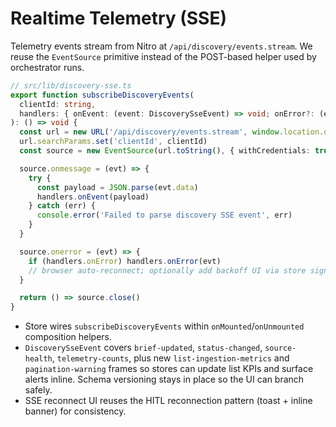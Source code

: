 # Realtime Telemetry (SSE)
Telemetry events stream from Nitro at `/api/discovery/events.stream`. We reuse the `EventSource` primitive instead of the POST-based helper used by orchestrator runs.

```ts
// src/lib/discovery-sse.ts
export function subscribeDiscoveryEvents(
  clientId: string,
  handlers: { onEvent: (event: DiscoverySseEvent) => void; onError?: (err: Event) => void },
): () => void {
  const url = new URL('/api/discovery/events.stream', window.location.origin)
  url.searchParams.set('clientId', clientId)
  const source = new EventSource(url.toString(), { withCredentials: true })

  source.onmessage = (evt) => {
    try {
      const payload = JSON.parse(evt.data)
      handlers.onEvent(payload)
    } catch (err) {
      console.error('Failed to parse discovery SSE event', err)
    }
  }

  source.onerror = (evt) => {
    if (handlers.onError) handlers.onError(evt)
    // browser auto-reconnect; optionally add backoff UI via store signal
  }

  return () => source.close()
}
```

- Store wires `subscribeDiscoveryEvents` within `onMounted`/`onUnmounted` composition helpers.
- `DiscoverySseEvent` covers `brief-updated`, `status-changed`, `source-health`, `telemetry-counts`, plus new `list-ingestion-metrics` and `pagination-warning` frames so stores can update list KPIs and surface alerts inline. Schema versioning stays in place so the UI can branch safely.
- SSE reconnect UI reuses the HITL reconnection pattern (toast + inline banner) for consistency.
